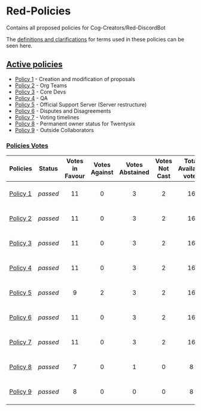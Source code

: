 # Red-Policies
Contains all proposed policies for Cog-Creators/Red-DiscordBot

The [definitions and clarifications](definitions.md) for terms used in these policies can be seen here. 

## [Active policies](policies/accepted)
- [Policy 1](policies/accepted/1.md) - Creation and modification of proposals
- [Policy 2](policies/accepted/2.md) - Org Teams
- [Policy 3](policies/accepted/3.md) - Core Devs
- [Policy 4](policies/accepted/4.md) - QA
- [Policy 5](policies/accepted/5.md) - Official Support Server (Server restructure)
- [Policy 6](policies/accepted/6.md) - Disputes and Disagreements
- [Policy 7](policies/accepted/7.md) - Voting timelines
- [Policy 8](policies/accepted/8.md) - Permanent owner status for Twentysix
- [Policy 9](policies/accepted/9.md) - Outside Collaborators

### <ins>Policies Votes</ins>
| Policies | Status | Votes in Favour | Votes Against | Votes Abstained | Votes Not Cast | Total Available votes | Date |
|:---|---|:---:|:---:|:---:|:---:|:---:|:---:|
| [Policy 1](policies/accepted/1.md) | *passed* | 11 | 0 | 3 | 2 | 16 | 1st of August 2020
| [Policy 2](policies/accepted/2.md) | *passed* | 11 | 0 | 3 | 2 | 16 | 1st of August 2020
| [Policy 3](policies/accepted/3.md) | *passed* | 11 | 0 | 3 | 2 | 16 | 1st of August 2020
| [Policy 4](policies/accepted/4.md) | *passed* | 11 | 0 | 3 | 2 | 16 | 1st of August 2020
| [Policy 5](policies/accepted/5.md) | *passed* | 9 | 2 | 3 | 2 | 16 | 1st of August 2020
| [Policy 6](policies/accepted/6.md) | *passed* | 11 | 0 | 3 | 2 | 16 | 1st of August 2020
| [Policy 7](policies/accepted/7.md) | *passed* | 11 | 0 | 3 | 2 | 16 | 1st of August 2020
| [Policy 8](policies/accepted/8.md) | *passed* | 7 | 0 | 1 | 0 | 8 | 2nd of August 2020
| [Policy 9](policies/accepted/9.md) | *passed* | 8 | 0 | 0 | 0 | 8 | 5th of October 2020
